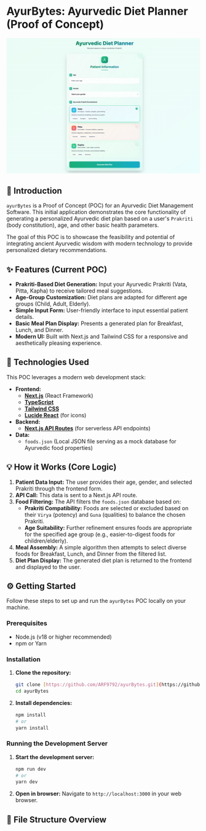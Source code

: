 # AyurBytes: Ayurvedic Diet Planner (Proof of Concept)

![AyurBytes App Screenshot](./1.png)
## 🌟 Introduction

`ayurBytes` is a Proof of Concept (POC) for an Ayurvedic Diet Management Software. This initial application demonstrates the core functionality of generating a personalized Ayurvedic diet plan based on a user's `Prakriti` (body constitution), age, and other basic health parameters.

The goal of this POC is to showcase the feasibility and potential of integrating ancient Ayurvedic wisdom with modern technology to provide personalized dietary recommendations.

## ✨ Features (Current POC)

* **Prakriti-Based Diet Generation:** Input your Ayurvedic Prakriti (Vata, Pitta, Kapha) to receive tailored meal suggestions.
* **Age-Group Customization:** Diet plans are adapted for different age groups (Child, Adult, Elderly).
* **Simple Input Form:** User-friendly interface to input essential patient details.
* **Basic Meal Plan Display:** Presents a generated plan for Breakfast, Lunch, and Dinner.
* **Modern UI:** Built with Next.js and Tailwind CSS for a responsive and aesthetically pleasing experience.

## 🚀 Technologies Used

This POC leverages a modern web development stack:

* **Frontend:**
    * [**Next.js**](https://nextjs.org/) (React Framework)
    * [**TypeScript**](https://www.typescriptlang.org/)
    * [**Tailwind CSS**](https://tailwindcss.com/)
    * [**Lucide React**](https://lucide.dev/) (for icons)
* **Backend:**
    * [**Next.js API Routes**](https://nextjs.org/docs/api-routes/introduction) (for serverless API endpoints)
* **Data:**
    * `foods.json` (Local JSON file serving as a mock database for Ayurvedic food properties)

## 💡 How it Works (Core Logic)

1.  **Patient Data Input:** The user provides their age, gender, and selected Prakriti through the frontend form.
2.  **API Call:** This data is sent to a Next.js API route.
3.  **Food Filtering:** The API filters the `foods.json` database based on:
    * **Prakriti Compatibility:** Foods are selected or excluded based on their `Virya` (potency) and `Guna` (qualities) to balance the chosen Prakriti.
    * **Age Suitability:** Further refinement ensures foods are appropriate for the specified age group (e.g., easier-to-digest foods for children/elderly).
4.  **Meal Assembly:** A simple algorithm then attempts to select diverse foods for Breakfast, Lunch, and Dinner from the filtered list.
5.  **Diet Plan Display:** The generated diet plan is returned to the frontend and displayed to the user.

## ⚙️ Getting Started

Follow these steps to set up and run the `ayurBytes` POC locally on your machine.

### Prerequisites

* Node.js (v18 or higher recommended)
* npm or Yarn

### Installation

1.  **Clone the repository:**
    ```bash
    git clone [https://github.com/ARF9792/ayurBytes.git](https://github.com/ARF9792/ayurBytes.git)
    cd ayurBytes
    ```

2.  **Install dependencies:**
    ```bash
    npm install
    # or
    yarn install
    ```

### Running the Development Server

1.  **Start the development server:**
    ```bash
    npm run dev
    # or
    yarn dev
    ```

2.  **Open in browser:**
    Navigate to `http://localhost:3000` in your web browser.

## 📄 File Structure Overview


